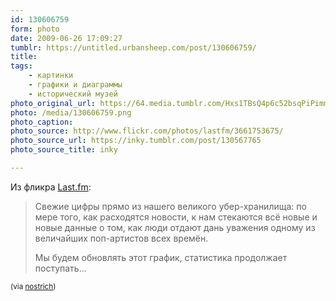 ```yaml
---
id: 130606759
form: photo
date: 2009-06-26 17:09:27
tumblr: https://untitled.urbansheep.com/post/130606759/
title:
tags:
    - картинки
    - графики и диаграммы
    - исторический музей
photo_original_url: https://64.media.tumblr.com/Hxs1TBsQ4p6c52bsqPiPimm1o1_1280.png
photo: /media/130606759.png
photo_caption: 
photo_source: http://www.flickr.com/photos/lastfm/3661753675/
photo_source_url: https://inky.tumblr.com/post/130567765
photo_source_title: inky

---
```


<p>Из фликра <a href="http://www.flickr.com/photos/lastfm/3661753675/">Last.fm</a>:</p>

<blockquote>
  <p>Свежие цифры прямо из нашего великого убер-хранилища: по мере того, как расходятся новости, к нам стекаются всё новые и новые данные о том, как люди отдают дань уважения одному из величайших поп-артистов всех времён.</p>
  
  <p>Мы будем обновлять этот график, статистика продолжает поступать…</p>
</blockquote>

<p><small>(via <a href="http://tumblr.quisby.net/post/130568070">nostrich</a>)</small></p>
